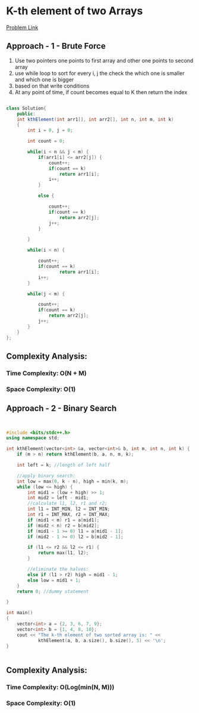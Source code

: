 # K-th element of two Arrays

[Problem Link](https://www.geeksforgeeks.org/problems/k-th-element-of-two-sorted-array1317/1)

## Approach - 1 - Brute Force

1. Use two pointers one points to first array and other one points to second array
2. use while loop to sort for every i, j the check the which one is smaller and which one is bigger
3. based on that write conditions
4. At any point of time, if count becomes equal to K then return the index

```Java

class Solution{
    public:
    int kthElement(int arr1[], int arr2[], int n, int m, int k)
    {
        int i = 0, j = 0;

        int count = 0;

        while(i < n && j < m) {
            if(arr1[i] <= arr2[j]) {
                count++;
                if(count == k)
                    return arr1[i];
                i++;
            }

            else {

                count++;
                if(count == k)
                    return arr2[j];
                j++;
            }

        }

        while(i < n) {

            count++;
            if(count == k)
                    return arr1[i];
            i++;
        }

        while(j < m) {

            count++;
            if(count == k)
                return arr2[j];
            j++;
        }
    }
};

```

## Complexity Analysis:

### Time Complexity: O(N + M)

### Space Complexity: O(1)

## Approach - 2 - Binary Search

```c++


#include <bits/stdc++.h>
using namespace std;

int kthElement(vector<int> &a, vector<int>& b, int m, int n, int k) {
    if (m > n) return kthElement(b, a, n, m, k);

    int left = k; //length of left half

    //apply binary search:
    int low = max(0, k - n), high = min(k, m);
    while (low <= high) {
        int mid1 = (low + high) >> 1;
        int mid2 = left - mid1;
        //calculate l1, l2, r1 and r2;
        int l1 = INT_MIN, l2 = INT_MIN;
        int r1 = INT_MAX, r2 = INT_MAX;
        if (mid1 < m) r1 = a[mid1];
        if (mid2 < n) r2 = b[mid2];
        if (mid1 - 1 >= 0) l1 = a[mid1 - 1];
        if (mid2 - 1 >= 0) l2 = b[mid2 - 1];

        if (l1 <= r2 && l2 <= r1) {
            return max(l1, l2);
        }

        //eliminate the halves:
        else if (l1 > r2) high = mid1 - 1;
        else low = mid1 + 1;
    }
    return 0; //dummy statement

}

int main()
{
    vector<int> a = {2, 3, 6, 7, 9};
    vector<int> b = {1, 4, 8, 10};
    cout << "The k-th element of two sorted array is: " <<
            kthElement(a, b, a.size(), b.size(), 5) << '\n';
}
        


```

## Complexity Analysis:

### Time Complexity: O(Log(min(N, M)))

### Space Complexity: O(1)
